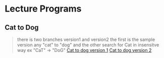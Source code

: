 # Lecture Programs
## Cat to Dog
> there is two branches version1 and version2 the first is the sample version any "cat" to "dog" and the other search for Cat in insensitve way ex "CaT" -> "DoG"
> [Cat to dog version 1](https://github.com/babhero10/babhero10-Lecture_programs/tree/version1) [Cat to dog version 2](https://github.com/babhero10/babhero10-Lecture_programs/tree/version2)
